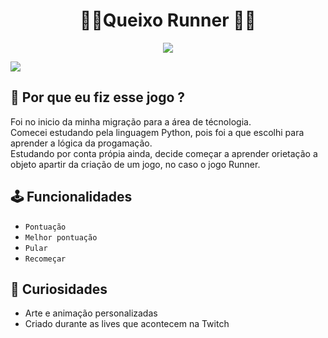 <h1 align=center> 🏃‍♂️Queixo Runner 🏃‍♂️ </h1>
<p align=center><img src='http://img.shields.io/static/v1?label=STATUS&message=FINALIZADO&color=GREEN&style=for-the-badge'></p>


<img src='https://user-images.githubusercontent.com/108700978/228991902-cbee4eb7-d30c-4886-99be-c696e20d2d94.png'>

## 🤔 Por que eu fiz esse jogo ?
<p> Foi no inicio da minha migração para a área de técnologia. </br>
Comecei estudando pela linguagem Python, pois foi a que escolhi para aprender a lógica da progamação.</br>
Estudando por conta própia ainda, decide começar a aprender orietação a objeto apartir da criação de um jogo, no caso o jogo Runner.</br>
<p/>

## 🕹 Funcionalidades 
- `` Pontuação ``
- `` Melhor pontuação ``
- `` Pular ``
- `` Recomeçar ``

## 🔀 Curiosidades
<ul>
<li> Arte e animação personalizadas </li>
<li> Criado durante as lives que acontecem na Twitch </li>
</ul>

